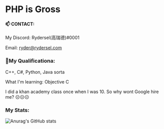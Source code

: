 # PHP is Gross 

#### 📫 CONTACT:

 My Discord: Rydersel(高瑞德)#0001

 Email: ryder@rydersel.com

### 🚀My Qualificationa:

C++, C#, Python, Java sorta

What I'm learning: Objective C

I did a khan academy class once when I was 10. So why wont Google hire me? ☹️☹️☹️

### My Stats:


![Anurag's GitHub stats](https://github-readme-stats.vercel.app/api?username=Rydersel&show_icons=true&theme=synthwave)
